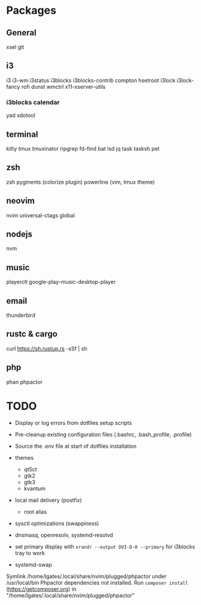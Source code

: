 # Packages

## General

xsel
git

## i3

i3 i3-wm
i3status i3blocks i3blocks-contrib
compton hsetroot
i3lock i3lock-fancy
rofi
dunst
wmctrl x11-xserver-utils

### i3blocks calendar

yad xdotool

## terminal

kitty
tmux
tmuxinator
ripgrep
fd-find
bat
lsd
jq
task tasksh
pet

## zsh

zsh
pygments (colorize plugin)
powerline (vim, tmux theme)

## neovim

nvim
universal-ctags global

## nodejs

nvm

## music

playerctl google-play-music-desktop-player

## email

thunderbird

## rustc & cargo

curl https://sh.rustup.rs -sSf | sh

## php

phan
phpactor

# TODO

- Display or log errors from dotfiles setup scripts
- Pre-cleanup existing configuration files (.bashrc, .bash_profile, .profile)
- Source the .env file at start of dotfiles installation
- themes
  - qt5ct
  - gtk2
  - gtk3
  - kvantum

- local mail delivery (postfix)
  - root alias
- sysctl optimizations (swappiness)

- dnsmasq, openresolv, systemd-resolvd

- set primary display with `xrandr --output DVI-D-0 --primary` for i3blocks tray to work

- systemd-swap

Symlink /home/lgates/.local/share/nvim/plugged/phpactor under /usr/local/bin
Phpactor dependencies not installed. Run `composer install` (https://getcomposer.org) in "/home/lgates/.local/share/nvim/plugged/phpactor"
